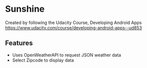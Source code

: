 # Sunshine

Created by following the Udacity Course, Developing Android Apps https://www.udacity.com/course/developing-android-apps--ud853

## Features
- Uses OpenWeatherAPI to request JSON weather data
- Select Zipcode to display data

